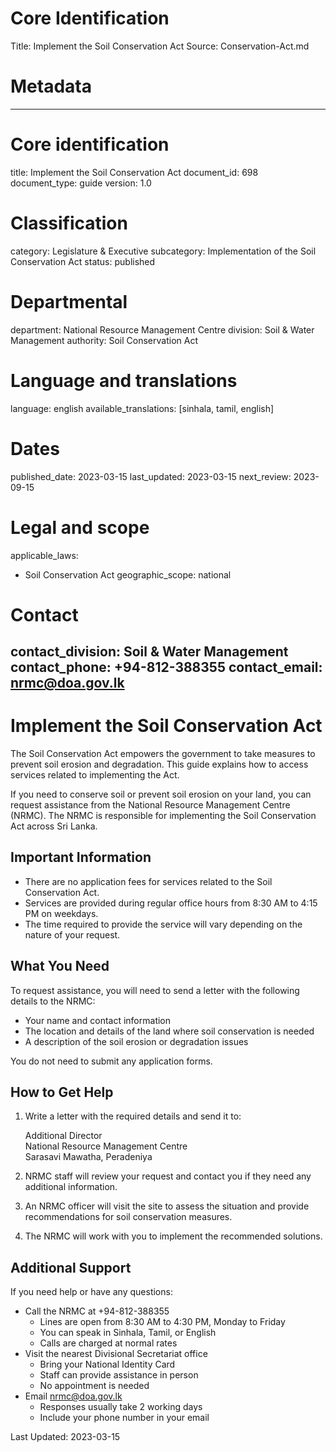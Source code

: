 # Core Identification
Title: Implement the Soil Conservation Act
Source: Conservation-Act.md

# Metadata
---
# Core identification
title: Implement the Soil Conservation Act
document_id: 698
document_type: guide
version: 1.0

# Classification
category: Legislature & Executive
subcategory: Implementation of the Soil Conservation Act
status: published

# Departmental
department: National Resource Management Centre
division: Soil & Water Management
authority: Soil Conservation Act

# Language and translations
language: english
available_translations: [sinhala, tamil, english]

# Dates
published_date: 2023-03-15
last_updated: 2023-03-15
next_review: 2023-09-15

# Legal and scope
applicable_laws:
 - Soil Conservation Act
geographic_scope: national

# Contact
contact_division: Soil & Water Management
contact_phone: +94-812-388355
contact_email: nrmc@doa.gov.lk
---

# Implement the Soil Conservation Act

The Soil Conservation Act empowers the government to take measures to prevent soil erosion and degradation. This guide explains how to access services related to implementing the Act.

If you need to conserve soil or prevent soil erosion on your land, you can request assistance from the National Resource Management Centre (NRMC). The NRMC is responsible for implementing the Soil Conservation Act across Sri Lanka.

## Important Information

- There are no application fees for services related to the Soil Conservation Act.
- Services are provided during regular office hours from 8:30 AM to 4:15 PM on weekdays.
- The time required to provide the service will vary depending on the nature of your request.

## What You Need

To request assistance, you will need to send a letter with the following details to the NRMC:

- Your name and contact information
- The location and details of the land where soil conservation is needed
- A description of the soil erosion or degradation issues

You do not need to submit any application forms.

## How to Get Help

1. Write a letter with the required details and send it to:

   Additional Director  
   National Resource Management Centre  
   Sarasavi Mawatha, Peradeniya

2. NRMC staff will review your request and contact you if they need any additional information.
3. An NRMC officer will visit the site to assess the situation and provide recommendations for soil conservation measures.
4. The NRMC will work with you to implement the recommended solutions.

## Additional Support

If you need help or have any questions:

- Call the NRMC at +94-812-388355
  - Lines are open from 8:30 AM to 4:30 PM, Monday to Friday
  - You can speak in Sinhala, Tamil, or English
  - Calls are charged at normal rates
- Visit the nearest Divisional Secretariat office
  - Bring your National Identity Card
  - Staff can provide assistance in person
  - No appointment is needed
- Email nrmc@doa.gov.lk
  - Responses usually take 2 working days
  - Include your phone number in your email

Last Updated: 2023-03-15